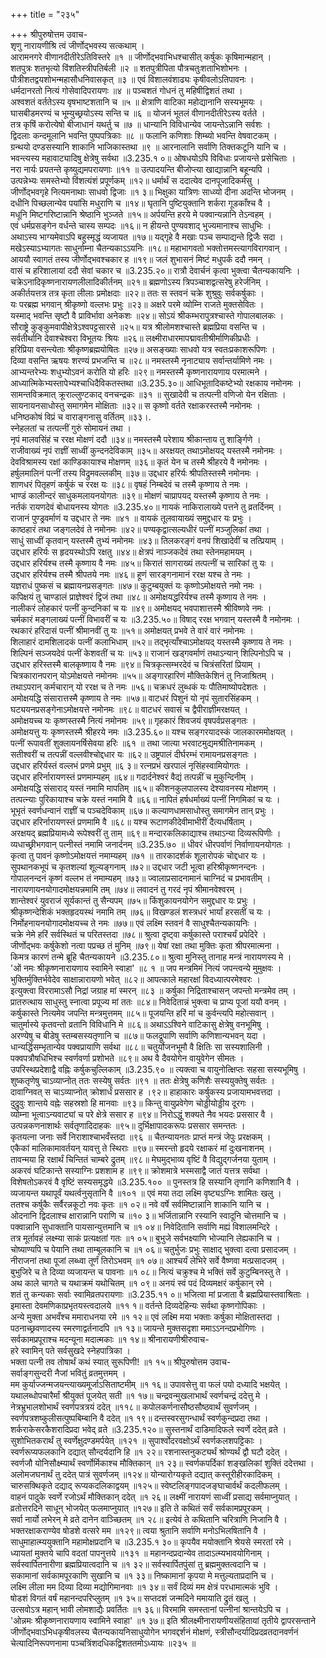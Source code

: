 +++
title = "२३५"

+++
श्रीपुरुषोत्तम उवाच-  
शृणु नारायणीश्रि त्वं जीर्णोद्भवस्य सत्कथाम् ।  
आरामनगरे वीणानदीतीरेऽतिविस्तरे ॥१ ॥
जीर्णोद्भवाभिधश्चासीत् कर्षुकः कृषिमान्महान् ।  
शतपुत्रः शतभृत्यो विंशतिस्त्रीपतिर्बली ॥२ ॥
शतपुत्रीपिता पौत्रचतुःशताभिशोभनः ।  
पौत्रीशतद्वयशोभन्महासौधनिवासकृत् ॥३ ॥
एवं विशालवंशाढ्यः कृषीवलोऽतिपावनः ।  
धर्मदानरतो नित्यं गोसेवादिपरायणः ॥४ ॥
पञ्चशतं गोधनं तु महिषीद्विशतं तथा ।  
अश्वशतं वर्ततेऽस्य वृषभाष्टशतानि च ॥५ ॥
क्षेत्राणि वाटिका महोद्यानानि सस्यभूमयः ।  
घासबीडमरण्यं च भूम्युच्छ्रयोऽस्य सन्ति च ॥६ ॥
योजनं भूतलं वीणानदीतीरेऽस्य वर्तते ।  
तत्र कृषिं करोत्येषो बीजाधानं यथर्तु च ॥७ ॥
धान्यानि विविधान्येव जायन्तेऽन्नानि सर्वशः ।  
द्विदलाः कन्दमूलानि भवन्ति पुष्पपत्रिकाः ॥८ ॥
फलानि कणिशाः शिम्ब्यो भवन्ति वेषवाटकम् ।  
ग्रन्थयो दण्डसस्यानि शाकानि भाजिकास्तथा ॥९ ॥
आरनालानि सर्वाणि तिक्तकटूनि यानि च ।  
भवन्त्यस्य महावाट्यादिषु क्षेत्रेषु सर्वथा ॥3.235.१ ०॥
ओषधयोऽपि विविधाः प्रजायन्ते प्रसेचिताः ।  
नरा नार्यः प्रयतन्ते कृष्युद्यमपरायणाः ॥११ ॥
उत्पादयन्ति बीजोप्त्या खाद्यान्नानि बहून्यपि ।  
उत्पन्नेभ्यः समस्तेभ्यो विंशत्यंशं प्रपूर्णकम् ॥१२॥
धर्मार्थं स ददात्येव दानपूजादिकर्मसु ।  
जीर्णोद्भवगृहे नित्यमनाथाः साधवो द्विजाः ॥१ ३॥
भिक्षुका यात्रिणः साध्व्यो दीना अदन्ति भोजनम् ।  
दधीनि पिच्छलान्येव पयांसि मधुराणि च ॥१४॥
घृतानि पुष्टियुक्तानि शर्करा गूडकाँश्च वै ।  
मधूनि मिष्टगरिष्टान्नानि श्रेष्ठानि भुञ्जते ॥१५॥
अर्पयन्ति हरये मे पक्वान्यन्नानि तेऽन्वहम् ।  
एवं धर्मप्रसङ्गेन वर्धन्ते चास्य सम्पदः ॥१६॥
न हीयन्ते पुण्यवशाद् भुज्यमानाश्च साधुभिः ।  
अथाऽस्य भाग्यमेवाऽपि बहुस्मृद्धं व्यजायत ॥१७॥
यद्गृहे वै मखाः पञ्च सम्पाद्यन्ते द्विजैः सदा ।  
मखेऽस्याऽभ्यागतः साधुर्नाम्ना चैतन्यकाऽऽयनिः ॥१८॥
महाभागवतो भक्तोत्तमस्त्यागविरागवान् ।  
आययौ स्वागतं तस्य जीर्णोद्भवश्चकार ह ॥१९॥
जलं शुभासनं मिष्टं मधुपर्कं ददौ नमन् ।  
वासं च हरिशालायां ददौ सेवां चकार च ॥3.235.२०॥
रात्रौ देवार्चनं कृत्वा भुक्त्वा चैतन्यकायनिः ।  
चक्रेऽनादिकृष्णनारायणलीलादिकीर्तनम् ॥२१॥
ब्रह्मणोऽस्य त्रिपञ्चाशद्वत्सरेषु हरेर्जनिम् ।  
अकीर्तयत्तत्र तत्र कृता लीलाः प्रमोक्षदाः ॥२२॥
ततः स स्तवनं चक्रे शुश्रुवुः सर्वकर्षुकाः ।  
यः परब्रह्म भगवान् श्रीकृष्णो वल्लभः प्रभुः ॥२३॥
अक्षरे परमे व्योम्नि राजते मुक्तसेवितः ।  
यस्माद् भवन्ति सृष्टौ वै प्राविर्भावा अनेकशः ॥२४॥
सोऽयं श्रीकम्भरापुत्रश्चास्ते गोपालबालकः ।  
सौराष्ट्रे कुङ्कुमवापीक्षेत्रेऽश्वपट्टसारसे ॥२५॥
यत्र श्रीलोमशश्चास्ते ब्रह्मप्रिया वसन्ति च ।  
सर्वतीर्थानि देवाश्चेश्वरा विभूतयः श्रियः ॥२६॥
लक्ष्मीराधारमापद्मावतीश्रीर्माणिकीप्रधीः ।  
हरिप्रिया वसन्त्येताः श्रीकृष्णब्रह्मयोषितः ॥२७॥
असङ्ख्याः साधवो यत्र स्वतःप्रकाशरूपिणः ।  
दिव्या वसन्ति ऋषयः शरण्यं प्रभजन्ति च ॥२८॥
नमस्तस्मै नृनाट्याय सर्वान्तर्यामिणे नमः ।  
आभ्यन्तरेभ्यः शधुभ्योऽवनं करोति यो हरिः ॥२९॥
नमस्तस्मै कृष्णनारायणाय परमात्मने ।  
आध्यात्मिकेभ्यस्तापेभ्यश्चाधिदैविकतस्तथा ॥3.235.३०॥
आधिभूतादिकष्टेभ्यो रक्षकाय नमोनमः ।  
सामन्तविक्रमात् क्रूराल्लुण्टकाद् वनचन्द्रकः ॥३१ ॥
सुखादेवी च तत्पत्नी वणिजो येन रक्षिताः ।  
सायनायनसाधोस्तु समागमेन मोक्षिताः ॥३२॥
स कृष्णो वर्तते रक्षाकरस्तस्मै नमोनमः ।  
धनिष्ठकोषं विप्रं च वाराङ्गनासु वर्तितम् ॥३३।.  
स्नेहलतां च तत्पत्नीं गुरुं सोमायनं तथा ।  
नृपं मालवसिंहं च ररक्ष मोक्षणं ददौ ॥३४॥
नमस्तस्मै परेशाय श्रीकान्ताय तु शार्ङ्गिणे ।  
राजीवाख्यं नृपं राज्ञीं साध्वीं कुन्दनदेविकाम् ॥३५॥
अरक्षयत् तथाऽमोक्षयद् यस्तस्मै नमोनमः ।  
देवविश्रामस्य रक्षां काण्डिकायाश्च मोक्षणम् ॥३६॥
कृतं येन च तस्मै श्रीहरये वै नमोनमः ।  
हर्षुलमालिनं पत्नीं तस्य विद्रुमवल्लकीम् ॥३७॥
उद्दधार हरिर्यः श्रीपतिस्तस्मै नमोनमः ।  
शाणधरं पितृहणं कर्षुकं च ररक्ष यः ॥३८॥
वृषहं निम्बदेवं च तस्मै कृष्णाय ते नमः ।  
भाण्डं कालीन्दरं साधुकमलायनयोगतः ॥३९॥
मोक्षणं चाप्रापयद् यस्तस्मै कृष्णाय ते नमः ।  
नर्तकं रायणदेवं बोधायनस्य योगतः ॥3.235.४०॥
गायकं नाकिरालाख्ये पत्तने तु व्रतर्दिनम् ।  
राजानं पुण्ड्रवर्माणं य उद्दधार ते नमः ॥४१ ॥
वायकं तूलवायाख्यं समुद्दधार यः प्रभुः ।  
काष्ठहारं तथा जङ्गलदेवं ते नमोनमः ॥४२॥
पण्यकृद्वात्सल्यधीरं पत्नीं मञ्जुलिकां तथा ।  
साधुं साध्वीं कृतवान् यस्तस्मै तुभ्यं नमोनमः ॥४३॥
तिलकरङ्गं वनपं शिखादेवीं च तत्प्रियाम् ।  
उद्दधार हरिर्यः स हृदयस्थोऽपि रक्षतु ॥४४॥
क्षेत्रपं नाञ्जकदेवं तथा स्तेनमहामयम् ।  
उद्दधार हरिर्यश्च तस्मै कृष्णाय वै नमः ॥४५॥
किरातं सागराख्यं तत्पत्नीं च सारिकां तु यः ।  
उद्दधार हरिर्यश्च तस्मै श्रीपतये नमः ॥४६॥
हूणं सारङ्गनामानं ररक्ष यश्च ते नमः ।  
यज्ञराधं पुष्कसं च ब्रह्मायनप्रसङ्गतः ॥४७॥
कुटुम्बयुक्तं यः कृष्णोऽमोक्षयत्ते नमो नमः ।  
कपिक्षयं तु चाण्डालं प्राज्ञेश्वरं द्विजं तथा ॥४८॥
अमोक्षयद्धरिर्यश्च तस्मै कृष्णाय ते नमः ।  
नालीकरं लोहकारं पत्नीं कुन्दनिकां च यः ॥४९॥
अमोक्षयद् भवपाशात्तस्मै श्रीविष्णवे नमः ।  
चर्मकारं मङ्गलाख्यं पत्नीं विभावरीं च यः ॥3.235.५०॥
विषाद् ररक्ष भगवान् यस्तस्मै वै नमोनमः ।  
रथकारं हरिदासं पत्नीं श्रीमानवीं तु यः ॥५१॥
अमोक्षयत् प्रभवे ते वारं वारं नमोनमः ।  
शिलाहारं दामशिलादकं पत्नीं कलाभिधाम् ॥५२॥
तद्भृत्याँश्चाऽमोक्षयद् यस्तस्मै कृष्णाय ते नमः ।  
शिल्पिनं सञ्जयदेवं पत्नीं केशवतीं च यः ॥५३॥
राजानं खड्गवर्माणं तथाऽन्यान् शिल्पिनोऽपि च ।  
उद्दधार हरिस्तस्मै बालकृष्णाय वै नमः ॥९४॥
चित्रकृत्सम्भरदेवं च चित्रंसरितां प्रियाम् ।  
चित्रकारानपरान् योऽमोक्षयत्ते नमोनमः ॥५५॥
अङ्गारहारिणं मौक्तिकेशिनं तु निजाश्रितम् ।  
तथाऽपरान् कर्मचारान् यो ररक्ष च ते नमः ॥५६॥
चक्रधरं लुब्धकं यः पौतिमाष्योपदेशतः ।  
अमोक्षयद्धि संसारात्तस्मै कृष्णाय ते नमः ॥५७॥
वाटधरं पिशुनं यो नृपं सुतारसिंहकम् ।  
घट्ययनप्रसङ्गेनाऽमोक्षयत्ते नमोनमः ॥९८॥
वाटधरं सवासं च द्वैपीराज्ञीमरक्षयत् ।  
अमोक्षयच्च यः कृष्णस्तस्मै नित्यं नमोनमः ॥५९॥
गृहकारं शिवजयं वृषपर्वप्रसङ्गतः ।  
अमोक्षयत्तु यः कृष्णस्तस्मै श्रीहरये नमः ॥3.235.६०॥
यश्च सङ्गरयादस्कं जालकारममोक्षयत् ।  
पत्नीं रूपावतीं शुक्लायनर्षिसेवया हरिः ॥६१ ॥
तथा जात्या भरवाटमुद्यमश्रीतिनामकम् ।  
सतीश्वरीं च तत्पन्नीं वल्लवीश्चोद्दधार यः ॥६२॥
उष्ट्रपालं दीर्घरम्भं रामायनप्रसङ्गतः ।  
उद्दधार हरिर्यस्तं वल्लभं प्रणमे प्रभुम् ॥६ ३॥
रत्नप्रभं खरपालं नृसिंहस्वामियोगतः ।  
उद्दधार हरिर्नारायणस्तं प्रणमाम्यहम् ॥६४॥
गदार्दनेश्वरं वैद्यं तत्पन्नीं च मुकुन्दिनीम् ।  
अमोक्षयद्धि संसाराद् यस्तं नमामि मापतिम् ॥६५॥
कीशनकुलपालस्य देश्यावनस्य मोक्षणम् ।  
तत्पत्न्याः पुरिकायाश्च चक्रे यस्तं नमामि वै ॥६६॥
नापितं हर्षधर्माख्यं पत्नीं निगमिकां च यः ।  
भूभृतं स्वर्णधन्वानं राज्ञीं च पञ्चदेविकाम् ॥६७॥
कल्याणधामसाधोस्तु समागमेन तान् प्रभुः ।  
उद्दधार हरिर्नारायणस्तं प्रणमामि वै ॥६८॥
यश्च रूटाणकीदेवीमाभीरीं दैत्यधर्षिताम् ।  
अरक्षयद् ब्रह्मप्रियामध्ये रूपेश्वरीं तु ताम् ॥६९॥
मन्दारकलिकाद्याश्च तथाऽन्या दिव्यरूपिणीः ।  
व्यधाच्छ्रीभगवान् पत्नीस्तं नमामि जनार्दनम् ॥3.235.७० ॥
धीवरं धीरपर्वाणं निर्वाणायनयोगतः ।  
कृत्वा तु पावनं कृष्णोऽमोक्षयत्तं नमाम्यहम् ॥७१ ॥
तारकादर्शकं शूलारोपकं चोद्दधार यः ।  
सुपथानकभूपं च कृतशल्यां शूल्यङ्गनाम् ॥७२॥
उद्दधार जटी भूत्वा हरिश्रीकृष्णनन्दनः ।  
गोपालनन्दनं कृष्णं वल्लभ तं नमाम्यहम् ॥७३॥
ज्वालाप्रसादनामानं चाग्निदं च प्रभावतीम् ।  
नारायणायनयोगादमोक्षयन्नमामि तम् ॥७४॥
लवादनं तु गरदं नृपं श्रीमानवेश्वरम् ।  
शान्तेश्वरं युवराजं सूर्यकान्तं तु सैन्यपम् ॥७५॥
किंशुकायनयोगेन समुद्दधार यः प्रभुः ।  
श्रीकृष्णन्देशिकं भक्तहृदयस्थं नमामि तम् ॥७६॥
विखण्डलं शस्त्रधरं भार्यां हरसतीं च यः ।  
निर्मोहनायनयोगादमोक्षयच्च ते नमः ॥७७॥
एवं लक्ष्मि स्तवनं वै साधुश्चैतन्यकायनिः ।  
चक्रे नेमे हरिं सर्वस्थितं च परितस्तदा ॥७८॥
श्रुत्वा दृष्ट्वा कर्षुकास्ते पराश्चर्यं प्रपेदिरे ।  
जीर्णोद्भवः कर्षुकेशो नत्वा पप्रच्छ तं मुनिम् ॥७९॥
येषां रक्षा तथा मुक्तिः कृता श्रीपरमात्मना ।  
किमत्र कारणं तन्मे ब्रूहि चैतन्यकायने ॥3.235.८०॥
श्रुत्वा मुनिस्तु तानाह मन्त्रं नारायणस्य मे ।  
'ओं नमः श्रीकृष्णनारायणाय स्वामिने स्वाहा' ॥८ १ ॥
जप मन्त्रमिमं नित्यं जपन्त्वन्ये मुमुक्षवः ।  
भुक्तिर्मुक्तिर्भवेदेव साक्षान्नारायणो भवेत् ॥८२॥
आपत्काले महारक्षां विदध्यात्परमेश्वरः ।  
इत्युक्त्वा विररामाऽसौ निद्रां जग्राह मां स्मरन् ॥८३ ॥
कर्षुका निद्रिताश्चासन् जपन्तो मन्त्रमेव तम् ।  
प्रातरुत्थाय साधुस्तु स्नात्वा प्रपूज्य मां ततः ॥८४॥
निवेदितान्नं भुक्त्वा च प्राप्य पूजां ययौ वनम् ।  
कर्षुकास्ते नित्यमेव जपन्ति मन्त्रमुत्तमम् ॥८५॥
पूजयन्ति हरिं मां च कुर्वन्त्यपि महोत्सवान् ।  
चातुर्मास्ये कृतवन्तो व्रतानि विविधानि मे ॥८६॥
अथाऽऽश्विने वाटिकासु क्षेत्रेषु वनभूमिषु ।  
अरण्येषु च बीडेषु स्तम्बसस्यतृणानि च ॥८७॥
फलद्रूपाणि सर्वाणि कणिशान्यभवन् यदा ।  
धान्यर्द्धिसम्भृतान्येव पक्वप्रायाणि सर्वथा ॥८८॥
चतुर्योजनभूमौ वै क्षितिः सा सस्यशालिनी ।  
पक्वपत्रौषधिभिश्च स्वर्णवर्णा प्रशोभते ॥८९॥
अथ वै दैवयोगेन वायुवेगेन सीमतः ।  
उपरिस्थप्रदेशाद्वै वह्निः कर्षुकचुल्लिकाम् ॥3.235.९० ॥
त्यक्त्वा च वायुनोत्क्षिप्तः सहसा सस्यभूमिषु ।  
शुष्कतृणेषु चाऽव्याप्नोत् ततः सस्येषु सर्वतः ॥९१ ॥
ततः क्षेत्रेषु कणिशैः सस्ययुक्तेषु सर्वतः ।  
दावाग्निवत् स चाऽव्याप्नोत् क्रोशार्धं प्रससार ह ।९२॥
हाहाकारः कर्षुकस्य प्रजायामभवत्तदा ।  
दुद्रुवुः शान्तये वह्नेः सहस्रशो हि मानवाः ॥९३॥
किन्तु वायुप्रवेगेण चोड्डीयोड्डीय दूरगः ।  
व्योम्ना भूत्वाऽन्यवाट्यां च परे क्षेत्रे ससार ह ॥९४॥
निरोऽद्धुं शक्यते नैव भयदः प्रससार वै ।  
उत्पन्नकणनाशार्थः सर्वतृणादिदाहकः ॥९५॥
दुर्भिक्षापादकरूपः प्रससार समन्ततः ।  
कृतयत्ना जनाः सर्वे निराशाश्चाभवँस्तदा ॥९६ ॥
चैतन्यायनतः प्राप्तं मन्त्रं जेपुः प्ररक्षकम् ।  
एकैकां मालिकामावर्तयन् यावत्तु ते स्थिराः ॥९७॥
स्मरन्तो हृदये रक्षाकरं मां दुःखनाशनम् ।  
तावन्मया हि रक्षार्थं चिन्तितं चाम्बरे द्रुतम् ॥९८॥
मेघमुद्भाव्य वृष्टिं वै विद्युद्गर्जनया युताम् ।  
अकरवं घटिकान्ते सस्याग्निः प्रशशाम ह ॥९९॥
क्रोशमात्रे भस्मसाद्वै जातं यत्तत्र सर्वथा ।  
विशेषतोऽकरवं वै वृष्टिं सस्यसमृद्धये ॥3.235.१०० ॥
पुनस्तत्र हि सस्यानि तृणानि कणिशानि वै ।  
व्यजायन्त यथापूर्वं यथर्त्वनुसृतानि वै ॥१०१ ॥
एवं मया तदा लक्ष्मि वृष्ट्यऽग्निः शामितः खलु ।  
ततश्च कर्षुकैः सर्वैरन्नकूटो नवः कृतः ॥१ ०२॥
नवे वर्षे सर्वमिष्टान्नानि शाकानि यानि च ।  
ओदनानि द्विदलाश्च क्षारान्नानि पराणि च ॥१० ३॥
भर्जितान्नानि रस्यानि स्वादूनि चोत्तमानि च ।  
पक्वान्नानि सुधाक्तानि पायसान्युत्तमानि च ॥१ ०४॥
निवेदितानि सर्वाणि मह्यं विशालमन्दिरे ।  
तत्र मूर्तावहं लक्ष्म्या साकं प्रत्यक्षतां गतः ॥१ ०५॥
बुभुजे सर्वभक्ष्याणि भोज्यानि लेह्यकानि च ।  
चोष्याण्यपि च पेयानि तथा ताम्बूलकानि च ॥१ ०६॥
चतुर्भुजः प्रभुः साक्षाद् भुक्त्वा दत्वा प्रसादजम् ।  
नीराजनां तथा पूजां लब्ध्वा तूर्णं तिरोऽभवम् ॥१ ०७॥
आश्चर्यं लेभिरे सर्वे वैष्णवा मत्प्रसादजम् ।  
बुभुजिरे च ते दिव्या व्यजायन्त च पावनाः ॥१ ०८॥
नित्यं चक्रुश्च मे भक्तिं सर्वे कुटुम्बिनस्तु ते ।  
अथ काले चागते च यथाक्रमं यथोचितम् ॥१ ०९॥
अनयं स्वं पदं दिव्यमक्षरं कर्षुकान् रमे ।  
शतं तु कन्यकाः सर्वाः स्वामिव्रतपरायणाः ॥3.235.११ ०॥
भजित्वा मां प्रजाता वै ब्रह्मप्रियास्तवाश्रिताः ।  
इमास्ता देवमणिकाप्रभृतयस्त्वदालये ॥११ १॥
वर्तन्ते दिव्यदेहिन्यः सर्वथा कृष्णगोपिकाः ।  
अन्ये मुक्ता अभवँश्च ममाराधनया रमे ॥१ १२॥
एवं लक्ष्मि मया भक्ताः कर्षुका मोक्षितास्तदा ।  
पठनाच्छ्रवणादस्य स्मरणाद्वर्तनादपि ॥१ १३॥
जायन्ते मुक्तसदृशा ममाऽऽनन्दप्रभोगिणः ।  
सर्वकामप्रपूराश्च मदन्यूना मदात्मकाः ॥१ १४॥
श्रीनारायणीश्रीरुवाच-  
हरे स्वामिन् पते सर्वसुखदे स्नेहपात्रिका ।  
भक्ता पत्नी तव तोषार्थं कथं स्यात् सुरूपिणी! ॥१ १५॥
श्रीपुरुषोत्तम उवाच-  
सर्वाङ्गसुन्दरी नैजां भवितुं व्रतमुत्तमम् ।  
मम कुर्याज्जन्मजयन्त्याख्यमूर्जाऽसिताष्टमीम् ॥१ १६॥
उपावसेत्तु वा फलं पयो दध्यादि भक्षयेत् ।  
यथालब्धोपचारैर्मां श्रीयुक्तं पूजयेत् सती ॥१ १७॥
चन्द्रवन्मुखलाभार्थं स्वर्णचन्द्रं ददेत्तु मे ।  
नेत्रभ्रुभालशोभार्थं स्वर्णपत्रत्रयं ददेत् ॥११८॥
कपोलकर्णनासौष्ठसौष्ठवार्थं सुवर्णजम् ।  
स्वर्णपत्रशष्कुलीसत्पुष्पबिम्बानि वै ददेत् ॥१ १९॥
दन्तस्वरसुगन्धार्थं स्वर्णकुन्दप्रदा तथा ।  
शर्कराकेसरकैशरादिप्रदा भवेद् व्रते ॥3.235.१२०॥
सुस्तनार्थं दाडिमादिफले स्वर्णे ददेत् व्रते ।  
सुशोभितकरार्थं तु स्वर्णेक्षुदण्डमर्पयेत् ॥१२१ ॥
सुपार्श्वोदरवक्षोऽर्थं स्वर्णकलशपट्टिकाः ।  
स्वर्णरूप्यफलकानि दद्यात् सौन्दर्यदानि हि ॥१ २२॥
रशनास्तनुकट्यर्थं श्रोण्यर्थं द्वौ घटौ ददेत् ।  
स्वर्णजौ योनिसौक्ष्म्यार्थं स्वर्णोर्मिकाश्च मौक्तिकान् ॥१ २३॥
स्वर्णकपर्दिकां शङ्खलिकां शुक्तिं ददेत्तथा ।  
अलोमजघनार्थं तु ददेत् पात्रं सुवर्णजम् ॥१२४॥
योन्यारोग्यकृते दद्यात् कस्तूरीहीरकादिकम् ।  
चारुसक्थिकृते दद्याद् रूप्यकदलिकाद्वयम् ॥१२५॥
स्वेष्टलिङ्गपादजङ्घाचार्वर्थं कदलीफलम् ।  
वाहनं पादुके स्वर्णे रजोऽर्थं मौक्तिकान् ददेत् ॥१ २६॥
लक्ष्मीं नारायणं साध्वीं प्रसाद्य सर्वमाप्नुयात् ।  
व्रतोत्तरदिने साधून् भोजयेत् फलमाप्नुयात् ॥१२७॥
इति ते कथितं सर्वं सर्वकामप्रपूरकम् ।  
सर्वा नार्यो लभेरन् मे व्रते दानेन वाञ्च्छितम् ॥१ २८॥
इत्येवं ते कथितानि चरित्राणि निजानि वै ।  
भक्तरक्षाकराण्येव षोडशे वत्सरे मम ॥१२९॥
त्वया श्रुतानि सर्वाणि मनोऽभिलषितानि वै ।  
साधुमाहात्म्ययुक्तानि महामोक्षप्रदानि च ॥3.235.१ ३०॥
कृपयैव मयोक्तानि श्रेयसे स्मरतां रमे ।  
ध्यायतां मुक्तये चापि वदतां पापनुत्तये ॥१३१ ॥
महानन्दप्रदान्येव तादाऽत्म्यभावयोगिनाम् ।  
सर्वस्वार्पितनारीणा ब्रह्मप्रियात्वदानि च ॥१ ३२॥
सर्वस्वार्पितपुंसां तु ब्रह्ममुक्तत्वदानि च ।  
सकामानां सर्वकामपूरकाणि सुखानि च ॥१ ३३॥
निष्कामानां कृपया मे मत्तुल्यताप्रदानि च ।  
लक्ष्मि लीला मम दिव्या दिव्या मद्योगिमानवाः ॥१ ३४॥
सर्वं दिव्यं मम क्षेत्रं परधामात्मकं भुवि ।  
षोडशं विगतं वर्षं महानन्दपरिप्लुतम् ॥१ ३५॥
सप्तदशं जन्मदिने ममायाति द्रुतं खलु ।  
उत्सवोऽत्र महान् भावी लोमशाद्यैः प्रवर्तितः ॥१ ३६॥
विरमामि समस्तानां पत्नीनां श्रान्तयेऽपि च ।  
'ओन्नमः श्रीकृष्णनारायणाय स्वामिने स्वाहा' ॥१ ३७॥
इति श्रीलक्ष्मीनारायणीयसंहितायां तृतीये द्वापरसन्ताने जीर्णोद्भवाऽभिधकृषीवलस्य चैतन्यकायनिसाधुयोगेन भगवद्दर्शनं मोक्षणं, स्त्रीसौन्दर्यादिप्रदव्रतदानवर्णनं चेत्यादिनिरूपणनामा पञ्चत्रिंशदधिकद्विशततमोऽध्यायः ॥२३५ ॥
    
